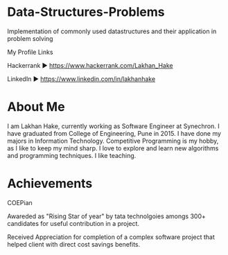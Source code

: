 # Data-Structures-Problems
Implementation of commonly used  datastructures and their application in problem solving

My Profile Links

Hackerrank ► https://www.hackerrank.com/Lakhan_Hake

LinkedIn   ► https://www.linkedin.com/in/lakhanhake

# About Me
I am Lakhan Hake, currently working as Software Engineer at Synechron.
I have graduated from College of Engineering, Pune in 2015.
I have done my majors in Information Technology.
Competitive Programming is my hobby, as I like to keep my mind sharp.
I love to explore and learn new algorithms and programming techniques.
I like teaching.

# Achievements
COEPian

Awareded as "Rising Star of year" by tata technolgoies amongs 300+ candidates for useful contribution in a project.

Received Appreciation for completion of a complex software project that helped client with direct cost savings benefits.
